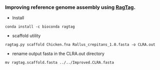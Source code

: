 ### Improving reference genome assembly using [RagTag](https://github.com/malonge/RagTag).

- Install
```
conda install -c bioconda ragtag
```
- scaffold utility 
```
ragtag.py scaffold Chicken.fna Rallus_crepitans_1.0.fasta -o CLRA.out
```
- rename output fasta in the CLRA.out directory
```
mv ragtag.scaffold.fasta ../../Improved.CLRA.fasta
```
